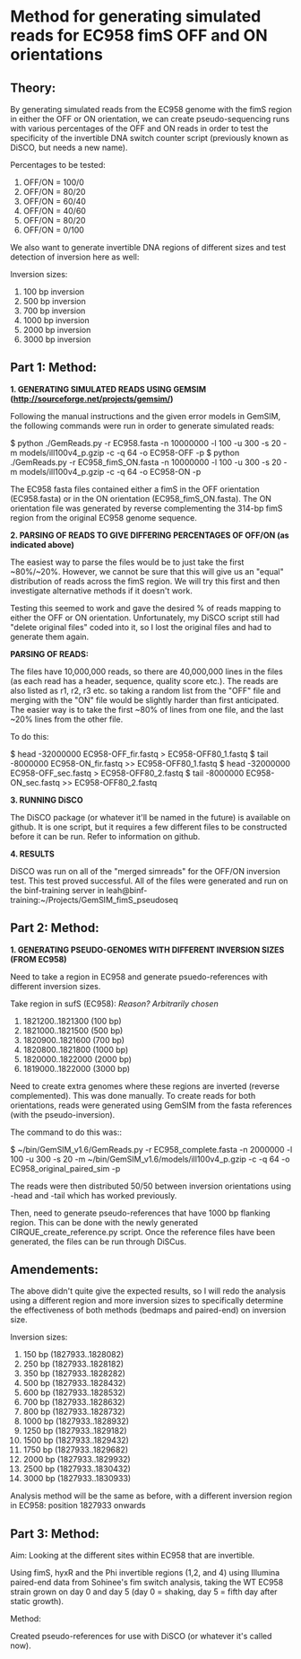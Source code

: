 Method for generating simulated reads for EC958 fimS OFF and ON orientations
=============================================================================


Theory:
--------

By generating simulated reads from the EC958 genome with the fimS region in either the OFF or ON orientation,
we can create pseudo-sequencing runs with various percentages of the OFF and ON reads in order to test the
specificity of the invertible DNA switch counter script (previously known as DiSCO, but needs a new name).

Percentages to be tested:

1. OFF/ON = 100/0
2. OFF/ON = 80/20
3. OFF/ON = 60/40
4. OFF/ON = 40/60
5. OFF/ON = 80/20
6. OFF/ON = 0/100


We also want to generate invertible DNA regions of different sizes and test detection of inversion here as well:

Inversion sizes:

1. 100 bp inversion
2. 500 bp inversion
3. 700 bp inversion 
4. 1000 bp inversion
5. 2000 bp inversion
6. 3000 bp inversion


Part 1: Method:
----------------

**1. GENERATING SIMULATED READS USING GEMSIM (http://sourceforge.net/projects/gemsim/)**

Following the manual instructions and the given error models in GemSIM, the following commands were run in order
to generate simulated reads:

$ python ./GemReads.py -r EC958.fasta -n 10000000 -l 100 -u 300 -s 20 -m models/ill100v4_p.gzip -c -q 64 -o EC958-OFF -p
$ python ./GemReads.py -r EC958_fimS_ON.fasta -n 10000000 -l 100 -u 300 -s 20 -m models/ill100v4_p.gzip -c -q 64 -o EC958-ON -p

The EC958 fasta files contained either a fimS in the OFF orientation (EC958.fasta) or in the ON orientation (EC958_fimS_ON.fasta).
The ON orientation file was generated by reverse complementing the 314-bp fimS region from the original EC958 genome sequence.


**2. PARSING OF READS TO GIVE DIFFERING PERCENTAGES OF OFF/ON (as indicated above)**

The easiest way to parse the files would be to just take the first ~80%/~20%. However, we cannot be sure that this will give us an 
"equal" distribution of reads across the fimS region. We will try this first and then investigate alternative methods if it doesn't
work.

Testing this seemed to work and gave the desired % of reads mapping to either the OFF or ON orientation.
Unfortunately, my DiSCO script still had "delete original files" coded into it, so I lost the original files and had to generate them again.

**PARSING OF READS:**

The files have 10,000,000 reads, so there are 40,000,000 lines in the files (as each read has a header, sequence, quality score etc.).
The reads are also listed as r1, r2, r3 etc. so taking a random list from the "OFF" file and merging with the "ON" file would be 
slightly harder than first anticipated.
The easier way is to take the first ~80% of lines from one file, and the last ~20% lines from the other file.

To do this:

$ head -32000000 EC958-OFF_fir.fastq > EC958-OFF80_1.fastq
$ tail -8000000 EC958-ON_fir.fastq >> EC958-OFF80_1.fastq
$ head -32000000 EC958-OFF_sec.fastq > EC958-OFF80_2.fastq
$ tail -8000000 EC958-ON_sec.fastq >> EC958-OFF80_2.fastq


**3. RUNNING DiSCO**

The DiSCO package (or whatever it'll be named in the future) is available on github. It is one script, but it requires a few different
files to be constructed before it can be run. Refer to information on github.


**4. RESULTS**

DiSCO was run on all of the "merged simreads" for the OFF/ON inversion test. This test proved successful. All of the files were 
generated and run on the binf-training server in leah@binf-training:~/Projects/GemSIM_fimS_pseudoseq 



Part 2: Method:
---------------

**1. GENERATING PSEUDO-GENOMES WITH DIFFERENT INVERSION SIZES (FROM EC958)**

Need to take a region in EC958 and generate psuedo-references with different inversion sizes.

Take region in sufS (EC958):
*Reason? Arbitrarily chosen*

1. 1821200..1821300 (100 bp)
2. 1821000..1821500 (500 bp)
3. 1820900..1821600 (700 bp)
4. 1820800..1821800 (1000 bp)
5. 1820000..1822000 (2000 bp)
6. 1819000..1822000 (3000 bp)

Need to create extra genomes where these regions are inverted (reverse complemented). This was done manually.
To create reads for both orientations, reads were generated using GemSIM from the fasta references (with the pseudo-inversion).

The command to do this was::

 $ ~/bin/GemSIM_v1.6/GemReads.py -r EC958_complete.fasta -n 2000000 -l 100 -u 300 -s 20 -m ~/bin/GemSIM_v1.6/models/ill100v4_p.gzip -c -q 64 -o EC958_original_paired_sim -p

The reads were then distributed 50/50 between inversion orientations using -head and -tail which has worked previously.

Then, need to generate pseudo-references that have 1000 bp flanking region. This can be done with the newly generated CIRQUE_create_reference.py script.
Once the reference files have been generated, the files can be run through DiSCus.

Amendements:
------------

The above didn't quite give the expected results, so I will redo the analysis using a different region and more inversion sizes to specifically determine the effectiveness of both methods (bedmaps and paired-end) on inversion size.

Inversion sizes:

1. 150 bp (1827933..1828082)
2. 250 bp (1827933..1828182)
3. 350 bp (1827933..1828282)
4. 500 bp (1827933..1828432)
5. 600 bp (1827933..1828532)
6. 700 bp (1827933..1828632)
7. 800 bp (1827933..1828732)
8. 1000 bp (1827933..1828932)
9. 1250 bp (1827933..1829182)
10. 1500 bp (1827933..1829432)
11. 1750 bp (1827933..1829682)
12. 2000 bp (1827933..1829932)
13. 2500 bp (1827933..1830432)
14. 3000 bp (1827933..1830933)

Analysis method will be the same as before, with a different inversion region in EC958: position 1827933 onwards

Part 3: Method:
----------------

Aim: Looking at the different sites within EC958 that are invertible.

Using fimS, hyxR and the Phi invertible regions (1,2, and 4) using Illumina paired-end data from Sohinee's fim switch analysis, taking the WT EC958 strain grown on day 0 and day 5 (day 0 = shaking, day 5 = fifth day after static growth).

Method:

Created pseudo-references for use with DiSCO (or whatever it's called now). 

